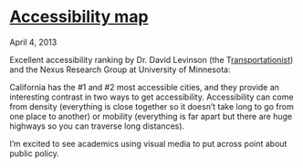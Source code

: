 # [Accessibility map](/2013/04/04/accessibility-map/ "Accessibility map")

April 4, 2013

Excellent accessibility ranking by Dr. David Levinson (the T[ransportationist](http://blog.lib.umn.edu/levin031/transportationist/)) and the Nexus Research Group at University of Minnesota:

California has the #1 and #2 most accessible cities, and they provide an interesting contrast in two ways to get accessibility. Accessibility can come from density (everything is close together so it doesn’t take long to go from one place to another) or mobility (everything is far apart but there are huge highways so you can traverse long distances).

I’m excited to see academics using visual media to put across point about public policy.
